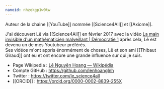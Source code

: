 ```yaml
---
nanoid: nhzekgp1w0tw
---
```

Auteur de la chaine [[YouTube]] nommée [[Science4All]] et [[Axiome]].

J'ai découvert Lê via [[Science4All]] en février 2017 avec la vidéo [La main invisible d'un mathématicien malveillant | Démocratie 1](https://www.youtube.com/watch?v=fBYCoPAmpr4&t=4s) après cela, Lê est devenu un de mes Youtubeur préférés.  
Ses vidéos m'ont appris énormément de choses, Lê et son ami [[Thibaut Giraud]] ont eu et ont encore une grande influence sur qui je suis.

- Page Wikipedia : [Lê Nguyên Hoang — Wikipédia](https://fr.wikipedia.org/wiki/L%C3%AA_Nguy%C3%AAn_Hoang)
- Compte GitHub : https://github.com/lenhoanglnh
- Twitter : https://twitter.com/le_science4all
- [[ORCID]] : https://orcid.org/0000-0002-8839-255X

